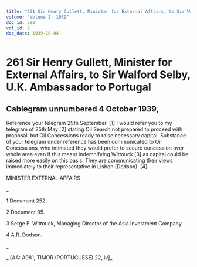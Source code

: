 ```yaml
---
title: "261 Sir Henry Gullett, Minister for External Affairs, to Sir Walford Selby, U.K. Ambassador to Portugal"
volume: "Volume 2: 1939"
doc_id: 598
vol_id: 2
doc_date: 1939-10-04
---
```


# 261 Sir Henry Gullett, Minister for External Affairs, to Sir Walford Selby, U.K. Ambassador to Portugal

## Cablegram unnumbered 4 October 1939,

Reference your telegram 29th September. [1] I would refer you to my telegram of 25th May [2] stating Oil Search not prepared to proceed with proposal, but Oil Concessions ready to raise necessary capital. Substance of your telegram under reference has been communicated to Oil Concessions, who intimated they would prefer to secure concession over whole area even if this meant indemnifying Wittouck [3] as capital could be raised more easily on this basis. They are communicating their views immediately to their representative in Lisbon (Dodson). [4]

MINISTER EXTERNAL AFFAIRS

_

1 Document 252.

2 Document 95.

3 Serge F. Wittouck, Managing Director of the Asia Investment Company.

4 A.R. Dodson.

_

_ [AA: A981, TIMOR (PORTUGUESE) 22, iv]_
